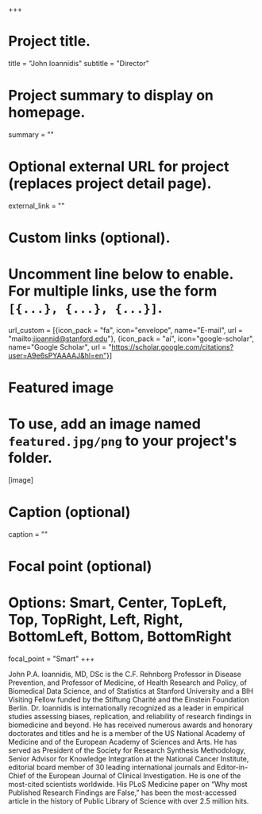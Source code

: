 +++
# Project title.
title = "John Ioannidis"
subtitle = "Director"

# Project summary to display on homepage.
summary = ""

# Optional external URL for project (replaces project detail page).
external_link = ""

# Custom links (optional).
#   Uncomment line below to enable. For multiple links, use the form `[{...}, {...}, {...}]`.
url_custom = [{icon_pack = "fa", icon="envelope", name="E-mail", url = "mailto:jioannid@stanford.edu"}, {icon_pack = "ai", icon="google-scholar", name="Google Scholar", url = "https://scholar.google.com/citations?user=A9e6sPYAAAAJ&hl=en"}]

# Featured image
# To use, add an image named `featured.jpg/png` to your project's folder. 
[image]
  # Caption (optional)
  caption = ""
  
  # Focal point (optional)
  # Options: Smart, Center, TopLeft, Top, TopRight, Left, Right, BottomLeft, Bottom, BottomRight
  focal_point = "Smart"
+++

John P.A. Ioannidis, MD, DSc is the C.F. Rehnborg Professor in Disease Prevention, and Professor of Medicine, of Health Research and Policy, of Biomedical Data Science, and of Statistics at Stanford University and a BIH Visiting Fellow funded by the Stiftung Charité and the Einstein Foundation Berlin. Dr. Ioannidis is internationally recognized as a leader in empirical studies assessing biases, replication, and reliability of research findings in biomedicine and beyond. He has received numerous awards and honorary doctorates and titles and he is a member of the US National Academy of Medicine and of the European Academy of Sciences and Arts. He has served as President of the Society for Research Synthesis Methodology, Senior Advisor for Knowledge Integration at the National Cancer Institute, editorial board member of 30 leading international journals and Editor-in-Chief of the European Journal of Clinical Investigation. He is one of the most-cited scientists worldwide. His PLoS Medicine paper on “Why most Published Research Findings are False,” has been the most-accessed article in the history of Public Library of Science with over 2.5 million hits.
